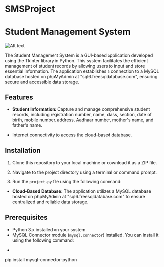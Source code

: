 # SMSProject
# Student Management System

![Alt text](https://img.lovepik.com/free-png/20210919/lovepik-school-png-image_400499294_wh1200.png)

The Student Management System is a GUI-based application developed using the Tkinter library in Python. This system facilitates the efficient management of student records by allowing users to input and store essential information. The application establishes a connection to a MySQL database hosted on phpMyAdmin at "sql6.freesqldatabase.com", ensuring secure and accessible data storage.

## Features

- **Student Information:** Capture and manage comprehensive student records, including registration number, name, class, section, date of birth, mobile number, address, Aadhaar number, mother's name, and father's name.

- Internet connectivity to access the cloud-based database.

## Installation

1. Clone this repository to your local machine or download it as a ZIP file.

2. Navigate to the project directory using a terminal or command prompt.

3. Run the `project.py` file using the following command:

- **Cloud-Based Database:** The application utilizes a MySQL database hosted on phpMyAdmin at "sql6.freesqldatabase.com" to ensure centralized and reliable data storage.

## Prerequisites

- Python 3.x installed on your system.
- MySQL Connector module (`mysql.connector`) installed. You can install it using the following command:
-   ```sh
  pip install mysql-connector-python
